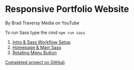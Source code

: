 # Responsive Portfolio Website
By Brad Traversy Media on YouTube

To run Sass type the cmd ```npm run sass```

1. [Intro & Sass Workflow Setup](https://youtu.be/gYzHS-n2gqU)
2. [Homepage & Main Sass](https://youtu.be/HguAyYnWBuU)
3. [Rotating Menu Button](https://youtu.be/7WaohfclZRs)



[Completed project on GitHub](https://github.com/bradtraversy/modern_portfolio)